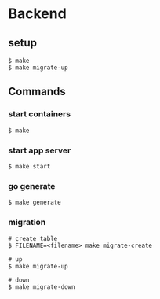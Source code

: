 # Backend

## setup
```
$ make
$ make migrate-up
```

## Commands
### start containers
```
$ make
```

### start app server
```
$ make start
```

### go generate
```
$ make generate
```

### migration
```
# create table
$ FILENAME=<filename> make migrate-create

# up
$ make migrate-up

# down
$ make migrate-down
```